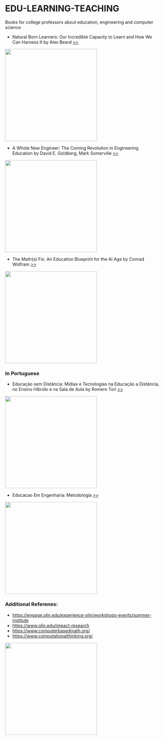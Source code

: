 # EDU-LEARNING-TEACHING
Books for college professors about education, engineering and computer science

- Natural Born Learners: Our Incredible Capacity to Learn and How We Can Harness It by Alex Beard [>>](https://a.co/d/c2gq5qo) 

<img src="https://m.media-amazon.com/images/I/416qJn+-OfL.jpg" width="300px">

- A Whole New Engineer: The Coming Revolution in Engineering Education by David E. Goldberg, Mark Somerville [>>](https://a.co/d/34JtzXD)

<img src="https://m.media-amazon.com/images/P/0986080047.01._SCLZZZZZZZ_SX500_.jpg" width="300px">

- The Math(s) Fix: An Education Blueprint for the AI Age by Conrad Wolfram [>>](https://a.co/d/gi2CjBW)

<img src="https://m.media-amazon.com/images/I/41ZEaXKKmOL._SY346_.jpg" width="300px">



### In Portuguese

- Educação sem Distância: Mídias e Tecnologias na Educação a Distância, no Ensino Híbrido e na Sala de Aula by Romero Tori [>>](https://a.co/d/cRfhQkJ)

<img src="https://m.media-amazon.com/images/I/41iKgRg59ML.jpg" width="300px">

- Educacao Em Engenharia: Metodologia [>>](https://a.co/d/0wSyP37)

<img src="https://m.media-amazon.com/images/I/51ZsWN5hVGL._SX332_BO1,204,203,200_.jpg" width="300px">

### Additional Referenes:

- https://engage.olin.edu/experience-olin/workshops-events/summer-institute
- https://www.olin.edu/impact-research
- https://www.computerbasedmath.org/
- https://www.computationalthinking.org/

<img src="https://www.computationalthinking.org/about/img/4steps-helix.png" width="300px">
